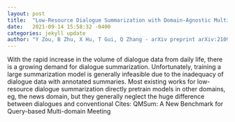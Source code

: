 ```yaml
---
layout: post
title:  "Low-Resource Dialogue Summarization with Domain-Agnostic Multi-Source Pretraining"
date:   2021-09-14 15:58:32 -0400
categories: jekyll update
author: "Y Zou, B Zhu, X Hu, T Gui, Q Zhang - arXiv preprint arXiv:2109.04080, 2021"
---
```

With the rapid increase in the volume of dialogue data from daily life, there is a growing demand for dialogue summarization. Unfortunately, training a large summarization model is generally infeasible due to the inadequacy of dialogue data with annotated summaries. Most existing works for low-resource dialogue summarization directly pretrain models in other domains, eg, the news domain, but they generally neglect the huge difference between dialogues and conventional Cites: QMSum: A New Benchmark for Query-based Multi-domain Meeting